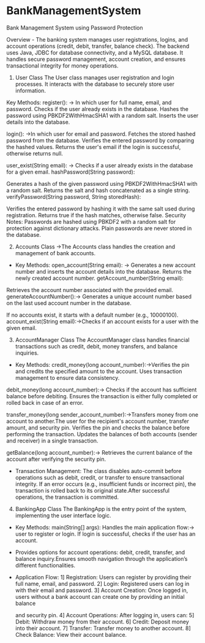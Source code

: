 # BankManagementSystem
Bank Management System using Password Protection

Overview -
The banking system manages user registrations, logins, and account operations (credit, debit, transfer, balance check). The backend uses Java, JDBC for database connectivity, and a MySQL database. It handles secure password management, account creation, and ensures transactional integrity for money operations.


1. User Class
The User class manages user registration and login processes. It interacts with the database to securely store user information.

Key Methods:
register(): -> In which  user for full name, email, and password.
Checks if the user already exists in the database.
Hashes the password using PBKDF2WithHmacSHA1 with a random salt.
Inserts the user details into the database.

login(): ->In which user for email and password.
Fetches the stored hashed password from the database.
Verifies the entered password by comparing the hashed values.
Returns the user's email if the login is successful, otherwise returns null.


user_exist(String email): -> Checks if a user already exists in the database for a given email.
hashPassword(String password):

Generates a hash of the given password using PBKDF2WithHmacSHA1 with a random salt.
Returns the salt and hash concatenated as a single string.
verifyPassword(String password, String storedHash):

Verifies the entered password by hashing it with the same salt used during registration.
Returns true if the hash matches, otherwise false.
Security Notes:
Passwords are hashed using PBKDF2 with a random salt for protection against dictionary attacks.
Plain passwords are never stored in the database.


2. Accounts Class
->The Accounts class handles the creation and management of bank accounts.

* Key Methods:
open_account(String email): -> Generates a new account number and inserts the account details into the database.
Returns the newly created account number.
getAccount_number(String email):

Retrieves the account number associated with the provided email.
generateAccountNumber():-> Generates a unique account number based on the last used account number in the database.

If no accounts exist, it starts with a default number (e.g., 10000100).
account_exist(String email):->Checks if an account exists for a user with the given email.


3. AccountManager Class
The AccountManager class handles financial transactions such as credit, debit, money transfers, and balance inquiries.

* Key Methods:
credit_money(long account_number):->Verifies the pin and credits the specified amount to the account.
Uses transaction management to ensure data consistency.


debit_money(long account_number):-> Checks if the account has sufficient balance before debiting.
Ensures the transaction is either fully completed or rolled back in case of an error.

transfer_money(long sender_account_number):->Transfers money from one account to another.The user for the recipient's account number, transfer amount, and security pin.
Verifies the pin and checks the balance before performing the transaction.
Updates the balances of both accounts (sender and receiver) in a single transaction.

getBalance(long account_number):-> Retrieves the current balance of the account after verifying the security pin.

* Transaction Management:
The class disables auto-commit before operations such as debit, credit, or transfer to ensure transactional integrity.
If an error occurs (e.g., insufficient funds or incorrect pin), the transaction is rolled back to its original state.After successful operations, the transaction is committed.


4. BankingApp Class
The BankingApp is the entry point of the system, implementing the user interface logic.

* Key Methods:
main(String[] args):
Handles the main application flow:-> user to register or login.
If login is successful, checks if the user has an account.

* Provides options for account operations: debit, credit, transfer, and balance inquiry.Ensures smooth navigation through the application’s different functionalities.

* Application Flow:
1] Registration: Users can register by providing their full name, email, and password.
2] Login: Registered users can log in with their email and password.
3] Account Creation: Once logged in, users without a bank account can create one by providing an initial balance 

    and security pin.
4] Account Operations: After logging in, users can:
5] Debit: Withdraw money from their account.
6] Credit: Deposit money into their account.
7] Transfer: Transfer money to another account.
8] Check Balance: View their account balance.
